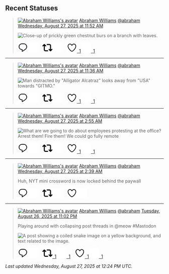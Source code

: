 ## Recent Statuses

> <a href="https://indieweb.social/@abraham"><img alt="Abraham Williams's avatar" src="https://cdn.masto.host/indiewebsocial/accounts/avatars/109/292/540/382/343/163/original/d00f2e03ce9c85b1.jpg" height="24" width="24" ></a> [Abraham Williams](https://indieweb.social/@abraham) [@abraham](https://indieweb.social/@abraham) [Wednesday, August 27, 2025 at 11:52 AM](https://indieweb.social/@abraham/115100586601200895)
>
> 
>
> ![Close-up of prickly green chestnut burs on a branch with leaves.](https://cdn.masto.host/indiewebsocial/media_attachments/files/115/100/586/447/128/961/original/3a8001d855069ef1.jpg)
>
> [![Reply](./images/reply_light.svg#gh-light-mode-only "Reply")](https://indieweb.social/@abraham/115100586601200895#gh-light-mode-only)[![Reply](./images/reply.svg#gh-dark-mode-only "Reply")](https://indieweb.social/@abraham/115100586601200895#gh-dark-mode-only)&emsp;[![Boost](./images/retweet_light.svg#gh-light-mode-only "Boost")](https://indieweb.social/@abraham/115100586601200895#gh-light-mode-only)[![Boost](./images/retweet.svg#gh-dark-mode-only "Boost")](https://indieweb.social/@abraham/115100586601200895#gh-dark-mode-only)&emsp;[![Favorite](./images/like_light.svg#gh-light-mode-only "Favorite")&ensp;1](https://indieweb.social/@abraham/115100586601200895#gh-light-mode-only)[![Favorite](./images/like.svg#gh-dark-mode-only "Favorite")&ensp;1](https://indieweb.social/@abraham/115100586601200895#gh-dark-mode-only)


---

> <a href="https://indieweb.social/@abraham"><img alt="Abraham Williams's avatar" src="https://cdn.masto.host/indiewebsocial/accounts/avatars/109/292/540/382/343/163/original/d00f2e03ce9c85b1.jpg" height="24" width="24" ></a> [Abraham Williams](https://indieweb.social/@abraham) [@abraham](https://indieweb.social/@abraham) [Wednesday, August 27, 2025 at 11:36 AM](https://indieweb.social/@abraham/115100523079513328)
>
> 
>
> ![Man distracted by "Alligator Alcatraz" looks away from "USA" towards "GITMO."](https://cdn.masto.host/indiewebsocial/media_attachments/files/115/100/521/003/470/509/original/562eaa1ae4786619.jpg)
>
> [![Reply](./images/reply_light.svg#gh-light-mode-only "Reply")](https://indieweb.social/@abraham/115100523079513328#gh-light-mode-only)[![Reply](./images/reply.svg#gh-dark-mode-only "Reply")](https://indieweb.social/@abraham/115100523079513328#gh-dark-mode-only)&emsp;[![Boost](./images/retweet_light.svg#gh-light-mode-only "Boost")](https://indieweb.social/@abraham/115100523079513328#gh-light-mode-only)[![Boost](./images/retweet.svg#gh-dark-mode-only "Boost")](https://indieweb.social/@abraham/115100523079513328#gh-dark-mode-only)&emsp;[![Favorite](./images/like_light.svg#gh-light-mode-only "Favorite")&ensp;1](https://indieweb.social/@abraham/115100523079513328#gh-light-mode-only)[![Favorite](./images/like.svg#gh-dark-mode-only "Favorite")&ensp;1](https://indieweb.social/@abraham/115100523079513328#gh-dark-mode-only)


---

> <a href="https://indieweb.social/@abraham"><img alt="Abraham Williams's avatar" src="https://cdn.masto.host/indiewebsocial/accounts/avatars/109/292/540/382/343/163/original/d00f2e03ce9c85b1.jpg" height="24" width="24" ></a> [Abraham Williams](https://indieweb.social/@abraham) [@abraham](https://indieweb.social/@abraham) [Wednesday, August 27, 2025 at 2:55 AM](https://indieweb.social/@abraham/115098472254861877)
>
> 
>
> ![What are we going to do about employees protesting at the office?
Arrest them!
Fire them!
We could go fully remote](https://cdn.masto.host/indiewebsocial/media_attachments/files/115/098/465/900/362/036/original/f9e4e0cdc8de1fa4.jpg)
>
> [![Reply](./images/reply_light.svg#gh-light-mode-only "Reply")](https://indieweb.social/@abraham/115098472254861877#gh-light-mode-only)[![Reply](./images/reply.svg#gh-dark-mode-only "Reply")](https://indieweb.social/@abraham/115098472254861877#gh-dark-mode-only)&emsp;[![Boost](./images/retweet_light.svg#gh-light-mode-only "Boost")](https://indieweb.social/@abraham/115098472254861877#gh-light-mode-only)[![Boost](./images/retweet.svg#gh-dark-mode-only "Boost")](https://indieweb.social/@abraham/115098472254861877#gh-dark-mode-only)&emsp;[![Favorite](./images/like_light.svg#gh-light-mode-only "Favorite")&ensp;1](https://indieweb.social/@abraham/115098472254861877#gh-light-mode-only)[![Favorite](./images/like.svg#gh-dark-mode-only "Favorite")&ensp;1](https://indieweb.social/@abraham/115098472254861877#gh-dark-mode-only)


---

> <a href="https://indieweb.social/@abraham"><img alt="Abraham Williams's avatar" src="https://cdn.masto.host/indiewebsocial/accounts/avatars/109/292/540/382/343/163/original/d00f2e03ce9c85b1.jpg" height="24" width="24" ></a> [Abraham Williams](https://indieweb.social/@abraham) [@abraham](https://indieweb.social/@abraham) [Wednesday, August 27, 2025 at 2:39 AM](https://indieweb.social/@abraham/115098411657325943)
>
> Huh, NYT mini crossword is now locked behind the paywall
>
> [![Reply](./images/reply_light.svg#gh-light-mode-only "Reply")](https://indieweb.social/@abraham/115098411657325943#gh-light-mode-only)[![Reply](./images/reply.svg#gh-dark-mode-only "Reply")](https://indieweb.social/@abraham/115098411657325943#gh-dark-mode-only)&emsp;[![Boost](./images/retweet_light.svg#gh-light-mode-only "Boost")](https://indieweb.social/@abraham/115098411657325943#gh-light-mode-only)[![Boost](./images/retweet.svg#gh-dark-mode-only "Boost")](https://indieweb.social/@abraham/115098411657325943#gh-dark-mode-only)&emsp;[![Favorite](./images/like_light.svg#gh-light-mode-only "Favorite")](https://indieweb.social/@abraham/115098411657325943#gh-light-mode-only)[![Favorite](./images/like.svg#gh-dark-mode-only "Favorite")](https://indieweb.social/@abraham/115098411657325943#gh-dark-mode-only)


---

> <a href="https://indieweb.social/@abraham"><img alt="Abraham Williams's avatar" src="https://cdn.masto.host/indiewebsocial/accounts/avatars/109/292/540/382/343/163/original/d00f2e03ce9c85b1.jpg" height="24" width="24" ></a> [Abraham Williams](https://indieweb.social/@abraham) [@abraham](https://indieweb.social/@abraham) [Tuesday, August 26, 2025 at 11:02 PM](https://indieweb.social/@abraham/115097558148684269)
>
> Playing around with collapsing post threads in @meow #Mastodon
>
> ![A post showing a coiled snake image on a yellow background, and text related to the image.](https://cdn.masto.host/indiewebsocial/media_attachments/files/115/097/553/909/353/547/original/d9016053d809ce82.jpeg)
>
> [![Reply](./images/reply_light.svg#gh-light-mode-only "Reply")](https://indieweb.social/@abraham/115097558148684269#gh-light-mode-only)[![Reply](./images/reply.svg#gh-dark-mode-only "Reply")](https://indieweb.social/@abraham/115097558148684269#gh-dark-mode-only)&emsp;[![Boost](./images/retweet_light.svg#gh-light-mode-only "Boost")&ensp;1](https://indieweb.social/@abraham/115097558148684269#gh-light-mode-only)[![Boost](./images/retweet.svg#gh-dark-mode-only "Boost")&ensp;1](https://indieweb.social/@abraham/115097558148684269#gh-dark-mode-only)&emsp;[![Favorite](./images/like_light.svg#gh-light-mode-only "Favorite")&ensp;1](https://indieweb.social/@abraham/115097558148684269#gh-light-mode-only)[![Favorite](./images/like.svg#gh-dark-mode-only "Favorite")&ensp;1](https://indieweb.social/@abraham/115097558148684269#gh-dark-mode-only)


_Last updated Wednesday, August 27, 2025 at 12:24 PM UTC._
